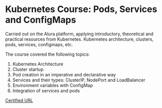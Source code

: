 # Kubernetes Course: Pods, Services and ConfigMaps
Carried out on the Alura platform, applying introductory, theoretical and practical resources from Kubernetes.
Kubernetes architecture, clusters, pods, services, configmaps, etc.

The course covered the following topics:

1. Kubernetes Architecture
2. Cluster startup
3. Pod creation in an imperative and declarative way
4. Services and their types: ClusterIP, NodePort and LoadBalancer
5. Environment variables with ConfigMap
6. Integration of services and pods

[Certified URL][]

[Certified URL]: https://cursos.alura.com.br/certificate/17e703a0-9587-49fa-9433-e3140d1029c0
